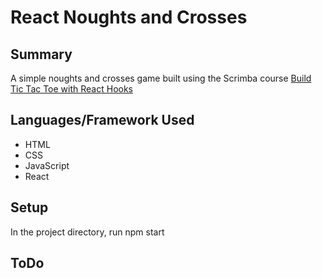 # React Noughts and Crosses

## Summary
A simple noughts and crosses game built using the Scrimba course [Build Tic Tac Toe with React Hooks](https://scrimba.com)

## Languages/Framework Used
- HTML
- CSS
- JavaScript
- React

## Setup
In the project directory, run npm start

## ToDo
